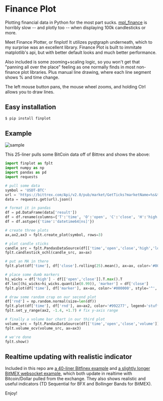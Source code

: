 # Finance Plot
Plotting financial data in Python for the most part sucks. [mpl_finance](https://github.com/matplotlib/mpl_finance) is horribly slow --
and plotly too -- when displaying 100k candlesticks or more.

Meet Finance Plotter, or finplot! It utilizes pyqtgraph underneath, which to my surprise was an excellent library. Finance Plot is built
to immitate matplotlib's api, but with better default looks and much better performance.

Also included is some zooming+scaling logic, so you won't get that "panning all over the place" feeling as one normally finds in
most non-finance plot libraries. Plus manual line drawing, where each line segment shows % and time change.

The left mouse button pans, the mouse wheel zooms, and holding Ctrl allows you to draw lines.


## Easy installation

```bash
$ pip install finplot
```


## Example

![sample](https://raw.githubusercontent.com/highfestiva/finplot/master/screenshot.jpg)


This 25-liner pulls some BitCoin data off of Bittrex and shows the above:


```python
import finplot as fplt
import numpy as np
import pandas as pd
import requests

# pull some data
symbol = 'USDT-BTC'
url = 'https://bittrex.com/Api/v2.0/pub/market/GetTicks?marketName=%s&tickInterval=fiveMin' % symbol
data = requests.get(url).json()

# format it in pandas
df = pd.DataFrame(data['result'])
df = df.rename(columns={'T':'time', 'O':'open', 'C':'close', 'H':'high', 'L':'low', 'V':'volume'})
df = df.astype({'time':'datetime64[ns]'})

# create three plots
ax,ax2,ax3 = fplt.create_plot(symbol, rows=3)

# plot candle sticks
candle_src = fplt.PandasDataSource(df[['time','open','close','high','low']])
fplt.candlestick_ochl(candle_src, ax=ax)

# put an MA in there
fplt.plot(df['time'], df['close'].rolling(25).mean(), ax=ax, color='#0000ff', legend='ma-25')

# place some dumb markers
hi_wicks = df['high'] - df[['open','close']].T.max().T
df.loc[(hi_wicks>hi_wicks.quantile(0.99)), 'marker'] = df['close']
fplt.plot(df['time'], df['marker'], ax=ax, color='#000000', style='^', legend='dumb mark')

# draw some random crap on our second plot
df['rnd'] = np.random.normal(size=len(df))
fplt.plot(df['time'], df['rnd'], ax=ax2, color='#992277', legend='stuff')
fplt.set_y_range(ax2, -1.4, +1.7) # fix y-axis range

# finally a volume bar chart in our third plot
volume_src = fplt.PandasDataSource(df[['time','open','close','volume']])
fplt.volume_ocv(volume_src, ax=ax3)

# we're done
fplt.show()
```


## Realtime updating with realistic indicator

Included in this repo are [a 40-liner Bitfinex example](https://github.com/highfestiva/finplot/blob/master/finplot/example-bfx.py) and
[a slightly longer BitMEX websocket example](https://github.com/highfestiva/finplot/blob/master/finplot/example-bitmex-ws.py),
which both update in realtime with Bitcoin/Dollar pulled from the exchange. They also shows realistic and useful indicators (TD Sequential for BFX and
Bollinger Bands for BitMEX).

Enjoy!
